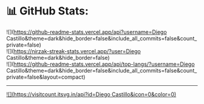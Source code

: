 # 📊 GitHub Stats:
![](https://github-readme-stats.vercel.app/api?username=Diego Castillo&theme=dark&hide_border=false&include_all_commits=false&count_private=false)<br/>
![](https://nirzak-streak-stats.vercel.app/?user=Diego Castillo&theme=dark&hide_border=false)<br/>
![](https://github-readme-stats.vercel.app/api/top-langs/?username=Diego Castillo&theme=dark&hide_border=false&include_all_commits=false&count_private=false&layout=compact)

---
[![](https://visitcount.itsvg.in/api?id=Diego Castillo&icon=0&color=0)](https://visitcount.itsvg.in)

<!-- Proudly created with GPRM ( https://gprm.itsvg.in ) -->

